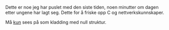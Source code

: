 Dette er noe jeg har puslet med den siste tiden, noen minutter om dagen etter
ungene har lagt seg. Dette for å friske opp C og nettverkskunnskaper.

Må <ins>kun</ins> sees på som kladding med null struktur. 
